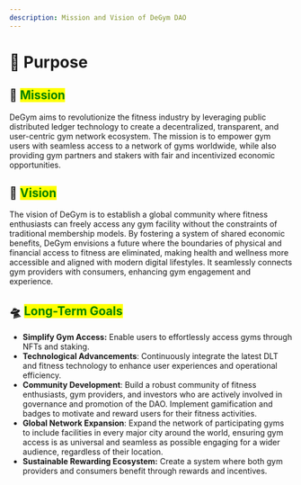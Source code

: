 ```yaml
---
description: Mission and Vision of DeGym DAO
---
```


# 🎯 Purpose

## 🚀 <mark style="color:green;">**Mission**</mark>

DeGym aims to revolutionize the fitness industry by leveraging public distributed ledger technology to create a decentralized, transparent, and user-centric gym network ecosystem. The mission is to empower gym users with seamless access to a network of gyms worldwide, while also providing gym partners and stakers with fair and incentivized economic opportunities.

## 🔭 <mark style="color:green;">**Vision**</mark>

The vision of DeGym is to establish a global community where fitness enthusiasts can freely access any gym facility without the constraints of traditional membership models. By fostering a system of shared economic benefits, DeGym envisions a future where the boundaries of physical and financial access to fitness are eliminated, making health and wellness more accessible and aligned with modern digital lifestyles. It seamlessly connects gym providers with consumers, enhancing gym engagement and experience.

## 🛸 <mark style="color:green;">**Long-Term Goals**</mark>

* **Simplify Gym Access:** Enable users to effortlessly access gyms through NFTs and staking.
* **Technological Advancements**: Continuously integrate the latest DLT and fitness technology to enhance user experiences and operational efficiency.
* **Community Development**: Build a robust community of fitness enthusiasts, gym providers, and investors who are actively involved in governance and promotion of the DAO. Implement gamification and badges to motivate and reward users for their fitness activities.
* **Global Network Expansion**: Expand the network of participating gyms to include facilities in every major city around the world, ensuring gym access is as universal and seamless as possible engaging for a wider audience, regardless of their location.
* **Sustainable Rewarding Ecosystem:** Create a system where both gym providers and consumers benefit through rewards and incentives.
